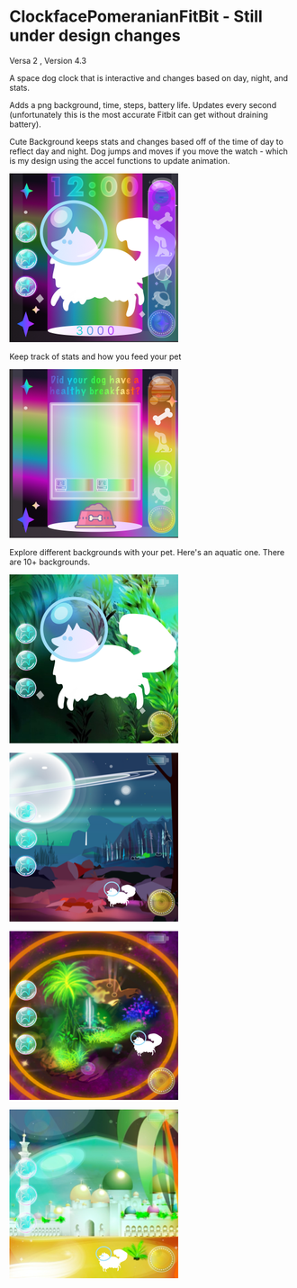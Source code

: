 # ClockfacePomeranianFitBit - Still under design changes
Versa 2 , Version 4.3

A space dog clock that is interactive and changes based on day, night, and stats. 

Adds a png background, time, steps, battery life. 
Updates every second (unfortunately this is the most accurate Fitbit can get without draining battery).

Cute Background keeps stats and changes based off of the time of day to reflect day and night. 
Dog jumps and moves if you move the watch - which is my design using the accel functions to update animation. 

![alt text](https://github.com/SarahBass/ClockfacePomeranianFitBit/blob/main/%20Icon%20design%209.png)

Keep track of stats and how you feed your pet

![alt text](https://github.com/SarahBass/ClockfacePomeranianFitBit/blob/main/%20Icon%20design%2017.png)

Explore different backgrounds with your pet. Here's an aquatic one. There are 10+ backgrounds. 

![alt text](https://github.com/SarahBass/ClockfacePomeranianFitBit/blob/main/%20Icon%20design%2030.png)

![alt text](https://github.com/SarahBass/ClockfacePomeranianFitBit/blob/main/%20Icon%20design%2032.png)

![alt text](https://github.com/SarahBass/ClockfacePomeranianFitBit/blob/main/%20Icon%20design%2033.png)

![alt text](https://github.com/SarahBass/ClockfacePomeranianFitBit/blob/main/%20Icon%20design%2021.png)
